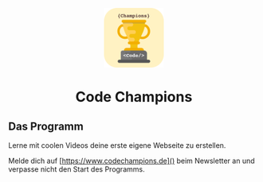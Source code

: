 <p align="center">
    <img alt="Code Champions" src="./content/assets/code-champions-icon.png" width="120" />
</p>
<h1 align="center">
  Code Champions
</h1>

## Das Programm

Lerne mit coolen Videos deine erste eigene Webseite zu erstellen.

Melde dich auf [https://www.codechampions.de]() beim Newsletter an und verpasse nicht den Start des Programms.
